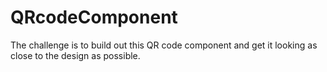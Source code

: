 # QRcodeComponent
The challenge is to build out this QR code component and get it looking as close to the design as possible.
